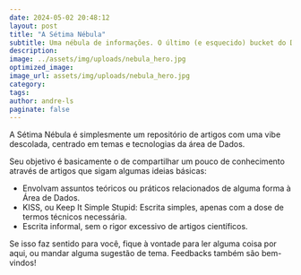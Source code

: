 ```yaml
---
date: 2024-05-02 20:48:12
layout: post
title: "A Sétima Nébula"
subtitle: Uma nébula de informações. O último (e esquecido) bucket do Data Lake. O Batch Load perdido no espaço. Um repositório de artigos sobre dados que talvez possam ajudar alguém a aprender alguma coisa em meio a tantas ferramentas e buzz words.
description:
image: ../assets/img/uploads/nebula_hero.jpg
optimized_image:
image_url: assets/img/uploads/nebula_hero.jpg
category:
tags:
author: andre-ls
paginate: false
---
```

A Sétima Nébula é simplesmente um repositório de artigos com uma vibe descolada, centrado em temas e tecnologias da área de Dados.

Seu objetivo é basicamente o de compartilhar um pouco de conhecimento através de artigos que sigam algumas ideias básicas:
- Envolvam assuntos teóricos ou práticos relacionados de alguma forma à Área de Dados.
- KISS, ou Keep It Simple Stupid: Escrita simples, apenas com a dose de termos técnicos necessária.
- Escrita informal, sem o rigor excessivo de artigos científicos.

Se isso faz sentido para você, fique à vontade para ler alguma coisa por aqui, ou mandar alguma sugestão de tema. Feedbacks também são bem-vindos!
